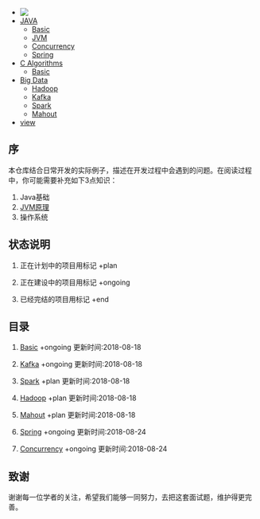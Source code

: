 <link href="/JavaCook/css/common.css" rel="stylesheet">
<link href="https://cdn.bootcss.com/font-awesome/4.7.0/css/font-awesome.min.css" rel="stylesheet">
<div class="ml-menu-container">
    <ul class="nav">
        <li>
            <a href="/JavaCook"><img src="/JavaCook/assets/logo.png"  style="vertical-align: text-top;" /></a>
        </li>
        <li class="drop-down">
            <a href="#">JAVA
                <i class="fa fa-sort-desc" aria-hidden="true"></i>
            </a>
            <ul class="drop-down-content">
                <li>
                    <a href="/JavaCook/doc/basic/">Basic</a>
                </li>
                <li>
                    <a href="/JavaCook/doc/jvm/">JVM</a>
                </li>
                <li>
                    <a href="/JavaCook/doc/concurrency/">Concurrency</a>
                </li>
                <li>
                    <a href="/JavaCook/doc/spring/">Spring</a>
                </li>
            </ul>
        </li>
        <li class="drop-down">
            <a href="#">C Algorithms
                <i class="fa fa-sort-desc" aria-hidden="true"></i>
            </a>
            <ul class="drop-down-content">
                <li>
                    <a href="/JavaCook/doc/C_Plus/">Basic</a>
                </li>
            </ul>
        </li>
        <li class="drop-down">
            <a href="#">Big Data
                <i class="fa fa-sort-desc" aria-hidden="true"></i>
            </a>
            <ul class="drop-down-content">
                <li>
                    <a href="/JavaCook/doc/hadoop/">Hadoop</a>
                </li>
                <li>
                    <a href="/JavaCook/doc/kafka/">Kafka</a>
                </li>
                <li>
                    <a href="/JavaCook/doc/spark/">Spark</a>
                </li>
                <li>
                    <a href="/JavaCook/doc/mahout/">Mahout</a>
                </li>
            </ul>
        </li>
        <li>
            <a href="https://github.com/memorylorry/JavaCook">
                <i class="menu-logo fa fa-github" aria-hidden="true"></i>view</a>
        </li>
    </ul>
</div>

## 序
本仓库结合日常开发的实际例子，描述在开发过程中会遇到的问题。在阅读过程中，你可能需要补充如下3点知识：

1. Java基础
2. <a href="./resources/jvms8.pdf">JVM原理</a>
3. 操作系统

## 状态说明
1. 正在计划中的项目用标记
<span class="state state-plan">+plan</span>

2. 正在建设中的项目用标记
<span class="state state-ongoing">+ongoing</span>

3. 已经完结的项目用标记
<span class="state state-end">+end</span>

## 目录
1. <a href='./doc/basic/'>Basic</a>
<span class="state state-ongoing">+ongoing</span>
<span class="tip">更新时间:2018-08-18</span>

2. <a href='./doc/kafka/'>Kafka</a>
<span class="state state-ongoing">+ongoing</span>
<span class="tip">更新时间:2018-08-18</span>

3. <a href='./doc/spark/'>Spark</a>
<span class="state state-plan">+plan</span>
<span class="tip">更新时间:2018-08-18</span>

4. <a href='./doc/hadoop/'>Hadoop</a>
<span class="state state-plan">+plan</span>
<span class="tip">更新时间:2018-08-18</span>

5. <a href='./doc/mahout/'>Mahout</a>
<span class="state state-plan">+plan</span>
<span class="tip">更新时间:2018-08-18</span>

6. <a href='./doc/spring/'>Spring</a>
<span class="state state-ongoing">+ongoing</span>
<span class="tip">更新时间:2018-08-24</span>

7. <a href='./doc/concurrency/'>Concurrency</a>
<span class="state state-ongoing">+ongoing</span>
<span class="tip">更新时间:2018-08-24</span>


## 致谢
谢谢每一位学者的关注，希望我们能够一同努力，去把这套面试题，维护得更完善。
